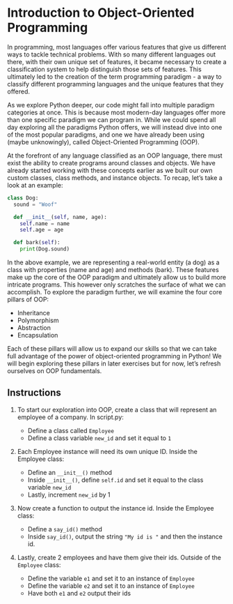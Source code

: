 # Introduction to Object-Oriented Programming

In programming, most languages offer various features that give us different ways to tackle technical problems. With so many different languages out there, with their own unique set of features, it became necessary to create a classification system to help distinguish those sets of features. This ultimately led to the creation of the term programming paradigm - a way to classify different programming languages and the unique features that they offered.

As we explore Python deeper, our code might fall into multiple paradigm categories at once. This is because most modern-day languages offer more than one specific paradigm we can program in. While we could spend all day exploring all the paradigms Python offers, we will instead dive into one of the most popular paradigms, and one we have already been using (maybe unknowingly), called Object-Oriented Programming (OOP).

At the forefront of any language classified as an OOP language, there must exist the ability to create programs around classes and objects. We have already started working with these concepts earlier as we built our own custom classes, class methods, and instance objects. To recap, let’s take a look at an example:

```python
class Dog:
  sound = "Woof"

  def __init__(self, name, age):
    self.name = name
    self.age = age

  def bark(self):
    print(Dog.sound)
```

In the above example, we are representing a real-world entity (a dog) as a class with properties (name and age) and methods (bark). These features make up the core of the OOP paradigm and ultimately allow us to build more intricate programs. This however only scratches the surface of what we can accomplish. To explore the paradigm further, we will examine the four core pillars of OOP:
- Inheritance
- Polymorphism
- Abstraction
- Encapsulation

Each of these pillars will allow us to expand our skills so that we can take full advantage of the power of object-oriented programming in Python! We will begin exploring these pillars in later exercises but for now, let’s refresh ourselves on OOP fundamentals.

## Instructions

1. To start our exploration into OOP, create a class that will represent an employee of a company.
  In script.py:
    - Define a class called `Employee`
    - Define a class variable `new_id` and set it equal to `1` 

2. Each Employee instance will need its own unique ID.
  Inside the Employee class:
    - Define an `__init__()` method
    - Inside `__init__()`, define `self.id` and set it equal to the class variable `new_id`
    - Lastly, increment `new_id` by 1

3. Now create a function to output the instance id.
  Inside the Employee class:
   - Define a `say_id()` method
   - Inside `say_id()`, output the string `"My id is "` and then the instance id.

4. Lastly, create 2 employees and have them give their ids.
  Outside of the `Employee` class:
    - Define the variable `e1` and set it to an instance of `Employee`
    - Define the variable `e2` and set it to an instance of `Employee` 
    - Have both `e1` and `e2` output their ids
